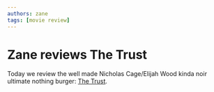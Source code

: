 ```yaml
---
authors: zane
tags: [movie review]
---
```

# Zane reviews The Trust

Today we review the well made Nicholas Cage/Elijah Wood kinda noir ultimate nothing burger: [The Trust](/docs/show-reviews/trust-the).